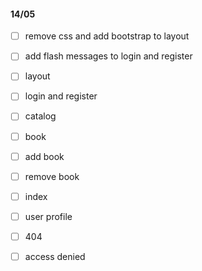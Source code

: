 #### 14/05
- [ ] remove css and add bootstrap to layout

- [ ] add flash messages to login and register
- [ ] layout
- [ ] login and register
- [ ] catalog
- [ ] book
- [ ] add book
- [ ] remove book
- [ ] index
- [ ] user profile
- [ ] 404
- [ ] access denied
